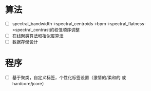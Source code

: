 # 算法
- [ ] spectral_bandwidth->spectral_centroids->bpm->spectral_flatness->spectral_contrast的权值顺序调整
- [ ] 在线聚类算法和相似度算法
- [ ] 数据存储设计
# 程序
- [ ] 基于聚类，自定义标签，个性化标签设置（激情的/柔和的 或 hardcore/jcore）